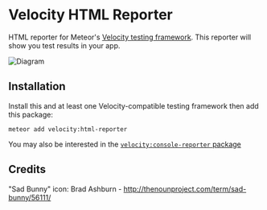 # Velocity HTML Reporter

HTML reporter for Meteor's [Velocity testing framework](https://velocity.meteor.com).
This reporter will show you test results in your app.

![Diagram](https://cloud.githubusercontent.com/assets/185555/5636070/93a97b54-9653-11e4-9135-964691d40cac.png)

## Installation

Install this and at least one Velocity-compatible testing framework then add this package:

`meteor add velocity:html-reporter`

You may also be interested in the [`velocity:console-reporter` package](https://github.com/meteor-velocity/console-reporter/)

## Credits

"Sad Bunny" icon: Brad Ashburn - http://thenounproject.com/term/sad-bunny/56111/
